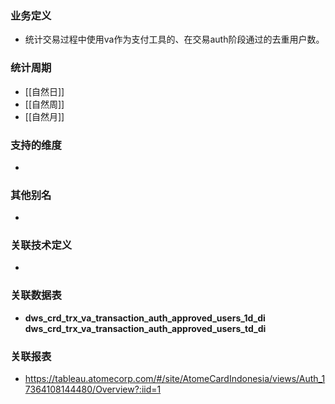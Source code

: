 ### 业务定义

* 统计交易过程中使用va作为支付工具的、在交易auth阶段通过的去重用户数。
### 统计周期

* [[自然日]]
* [[自然周]]
* [[自然月]]
### 支持的维度

* 
### 其他别名

* 
### 关联技术定义

* 
### 关联数据表

* **dws_crd_trx_va_transaction_auth_approved_users_1d_di** **dws_crd_trx_va_transaction_auth_approved_users_td_di**
### 关联报表
* https://tableau.atomecorp.com/#/site/AtomeCardIndonesia/views/Auth_17364108144480/Overview?:iid=1